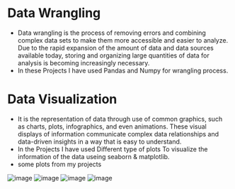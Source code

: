 # Data Wrangling </br>
- Data wrangling is the process of removing errors and combining complex data sets to make them more accessible and easier to analyze. Due to the rapid expansion of the amount of data and data sources available today, storing and organizing large quantities of data for analysis is becoming increasingly necessary. 
- In these Projects I have used Pandas and Numpy for wrangling process. 
# Data Visualization </br>
- It is the representation of data through use of common graphics, such as charts, plots, infographics, and even animations. These visual displays of information communicate complex data relationships and data-driven insights in a way that is easy to understand.
- In the Projects I have used Different type of plots To visualize the information of the data useing seaborn & matplotlib. 
- some plots from my projects
 
![image](https://github.com/Bedadeepa/Data-Wrangling__Visualization/assets/60592370/538e85e4-7000-4b8f-b334-37deb0a8ea74)
![image](https://github.com/Bedadeepa/Data-Wrangling__Visualization/assets/60592370/e8297aa7-d47e-4154-891c-63c4464d5e7a)
![image](https://github.com/Bedadeepa/Data-Wrangling__Visualization/assets/60592370/5b84fb0f-b5d8-420a-b792-4a6b76cc0229)
![image](https://github.com/Bedadeepa/Data-Wrangling__Visualization/assets/60592370/f5c94b76-0ca3-42d7-a460-99b87d80ff98)

